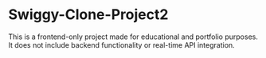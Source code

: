 # Swiggy-Clone-Project2
This is a frontend-only project made for educational and portfolio purposes. It does not include backend functionality or real-time API integration.
